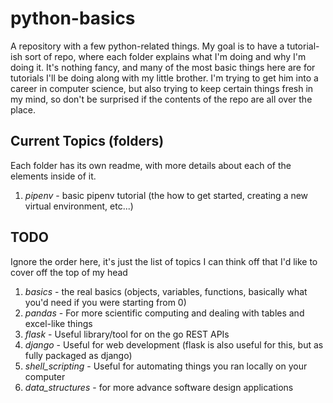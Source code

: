 # python-basics
A repository with a few python-related things. 
My goal is to have a tutorial-ish sort of repo, where each folder explains what I'm doing and why I'm doing it.
It's nothing fancy, and many of the most basic things here are for tutorials I'll be doing along with my little brother. 
I'm trying to get him into a career in computer science, but also trying to keep certain things fresh in my mind, so don't be surprised if the contents of the repo are all over the place. 

## Current Topics (folders)
Each folder has its own readme, with more details about each of the elements inside of it.

1. *pipenv* - basic pipenv tutorial (the how to get started, creating a new virtual environment, etc...)

## TODO
Ignore the order here, it's just the list of topics I can think off that I'd like to cover off the top of my head
1. *basics* - the real basics (objects, variables, functions, basically what you'd need if you were starting from 0)
2. *pandas* - For more scientific computing and dealing with tables and excel-like things
3. *flask* - Useful library/tool for on the go REST APIs
4. *django* - Useful for web development (flask is also useful for this, but as fully packaged as django)
5. *shell_scripting* - Useful for automating things you ran locally on your computer
6. *data_structures* - for more advance software design applications
